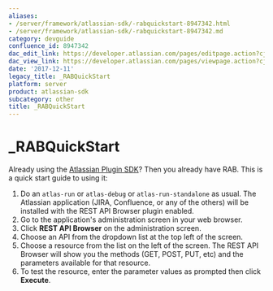 ```yaml
---
aliases:
- /server/framework/atlassian-sdk/-rabquickstart-8947342.html
- /server/framework/atlassian-sdk/-rabquickstart-8947342.md
category: devguide
confluence_id: 8947342
dac_edit_link: https://developer.atlassian.com/pages/editpage.action?cjm=wozere&pageId=8947342
dac_view_link: https://developer.atlassian.com/pages/viewpage.action?cjm=wozere&pageId=8947342
date: '2017-12-11'
legacy_title: _RABQuickStart
platform: server
product: atlassian-sdk
subcategory: other
title: _RABQuickStart
---
```

# \_RABQuickStart

Already using the [Atlassian Plugin SDK](/server/framework/atlassian-sdk/working-with-the-sdk)? Then you already have RAB. This is a quick start guide to using it:

1.  Do an `atlas-run` or `atlas-debug` or `atlas-run-standalone` as usual. The Atlassian application (JIRA, Confluence, or any of the others) will be installed with the REST API Browser plugin enabled.
2.  Go to the application's administration screen in your web browser.
3.  Click **REST API Browser** on the administration screen.
4.  Choose an API from the dropdown list at the top left of the screen.
5.  Choose a resource from the list on the left of the screen. The REST API Browser will show you the methods (GET, POST, PUT, etc) and the parameters available for that resource.
6.  To test the resource, enter the parameter values as prompted then click **Execute**.































































































